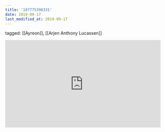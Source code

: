 ```yaml
---
title: '187775398331'
date: 2019-09-17
last_modified_at: 2019-09-17
---
```

tagged: [[Ayreon]], [[Arjen Anthony Lucassen]]
<iframe allow="accelerometer; autoplay; clipboard-write; encrypted-media; gyroscope; picture-in-picture" allowfullscreen="" frameborder="0" height="281" id="youtube_iframe" src="https://www.youtube.com/embed/PWNAjX8IKD8?feature=oembed&amp;enablejsapi=1&amp;origin=https://safe.txmblr.com&amp;wmode=opaque" width="500"></iframe>